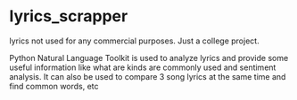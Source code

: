# lyrics_scrapper
lyrics not used for any commercial purposes. Just a college project.

Python Natural Language Toolkit is used to analyze lyrics and provide some useful information like what are kinds are commonly used and sentiment analysis. It can also be used to compare 3 song lyrics at the same time and find common words, etc
